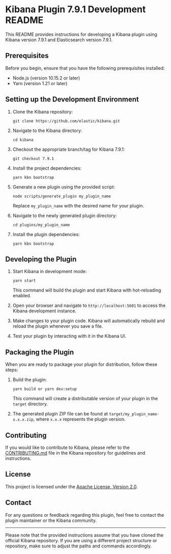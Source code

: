 # Kibana Plugin 7.9.1 Development README

This README provides instructions for developing a Kibana plugin using Kibana version 7.9.1 and Elasticsearch version 7.9.1.

## Prerequisites

Before you begin, ensure that you have the following prerequisites installed:

- Node.js (version 10.15.2 or later)
- Yarn (version 1.21 or later)

## Setting up the Development Environment

1. Clone the Kibana repository:

   ```shell
   git clone https://github.com/elastic/kibana.git
   ```

2. Navigate to the Kibana directory:

   ```shell
   cd kibana
   ```

3. Checkout the appropriate branch/tag for Kibana 7.9.1:

   ```shell
   git checkout 7.9.1
   ```

4. Install the project dependencies:

   ```shell
   yarn kbn bootstrap
   ```

5. Generate a new plugin using the provided script:

   ```shell
   node scripts/generate_plugin my_plugin_name
   ```

   Replace `my_plugin_name` with the desired name for your plugin.

6. Navigate to the newly generated plugin directory:

   ```shell
   cd plugins/my_plugin_name
   ```

7. Install the plugin dependencies:

   ```shell
   yarn kbn bootstrap
   ```

## Developing the Plugin

1. Start Kibana in development mode:

   ```shell
   yarn start
   ```

   This command will build the plugin and start Kibana with hot-reloading enabled.

2. Open your browser and navigate to `http://localhost:5601` to access the Kibana development instance.

3. Make changes to your plugin code. Kibana will automatically rebuild and reload the plugin whenever you save a file.

4. Test your plugin by interacting with it in the Kibana UI.

## Packaging the Plugin

When you are ready to package your plugin for distribution, follow these steps:

1. Build the plugin:

   ```shell
   yarn build or yarn dev:setup
   ```

   This command will create a distributable version of your plugin in the `target` directory.

2. The generated plugin ZIP file can be found at `target/my_plugin_name-x.x.x.zip`, where `x.x.x` represents the plugin version.

## Contributing

If you would like to contribute to Kibana, please refer to the [CONTRIBUTING.md](https://github.com/elastic/kibana/blob/7.9/CONTRIBUTING.md) file in the Kibana repository for guidelines and instructions.

## License

This project is licensed under the [Apache License, Version 2.0](https://www.apache.org/licenses/LICENSE-2.0).

## Contact

For any questions or feedback regarding this plugin, feel free to contact the plugin maintainer or the Kibana community.

---

Please note that the provided instructions assume that you have cloned the official Kibana repository. If you are using a different project structure or repository, make sure to adjust the paths and commands accordingly.
